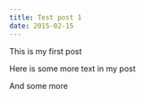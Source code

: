 ```yaml
---
title: Test post 1
date: 2015-02-15
---
```

This is my first post

Here is some more text in my post

And some more